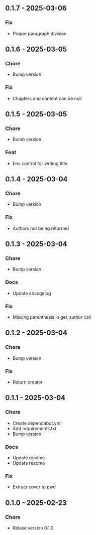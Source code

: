 ## 0.1.7 - 2025-03-06
### Fix
- Proper paragraph division

## 0.1.6 - 2025-03-05
### Chore
- Bump version

### Fix
- Chapters and content can be null

## 0.1.5 - 2025-03-05
### Chore
- Bumb version

### Feat
- Env control for writing title

## 0.1.4 - 2025-03-04
### Chore
- Bump version

### Fix
- Authors not being returned

## 0.1.3 - 2025-03-04
### Chore
- Bump version

### Docs
- Update changelog

### Fix
- Missing parenthesis in get_author call

## 0.1.2 - 2025-03-04
### Chore
- Bump version

### Fix
- Return creator

## 0.1.1 - 2025-03-04
### Chore
- Create dependabot.yml
- Add requirements.txt
- Bump version

### Docs
- Update readme
- Update readme

### Fix
- Extract cover to pwd

## 0.1.0 - 2025-02-23
### Chore
- Relase version 0.1.0

